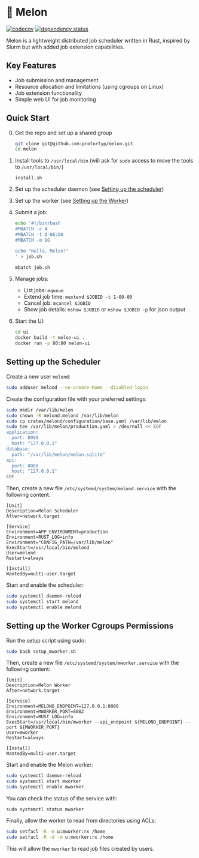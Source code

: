 # 🍉 Melon

[![codecov](https://codecov.io/github/protortyp/melon/graph/badge.svg?token=O0IPLF902F)](https://codecov.io/github/protortyp/melon)
[![dependency status](https://deps.rs/repo/github/protortyp/melon/status.svg)](https://deps.rs/repo/github/protortyp/melon)

Melon is a lightweight distributed job scheduler written in Rust, inspired by Slurm but with added job extension capabilities.

## Key Features

- Job submission and management
- Resource allocation and limitations (using cgroups on Linux)
- Job extension functionality
- Simple web UI for job monitoring

## Quick Start

0. Get the repo and set up a shared group

   ```bash
   git clone git@github.com:protortyp/melon.git
   cd melon
   ```

1. Install tools to `/usr/local/bin` (will ask for `sudo` access to move the tools to `/usr/local/bin/`)

   ```
   install.sh
   ```

2. Set up the scheduler daemon (see [Setting up the scheduler](#setting-up-the-scheduler))

3. Set up the worker (see [Setting up the Worker](#setting-up-the-worker-cgroups-permissions))

4. Submit a job:

   ```bash
   echo '#!/bin/bash
   #MBATCH -c 4
   #MBATCH -t 0-06:00
   #MBATCH -m 1G

   echo "Hello, Melon!"
   ' > job.sh

   mbatch job.sh
   ```

5. Manage jobs:

   - List jobs: `mqueue`
   - Extend job time: `mextend $JOBID -t 1-00-00`
   - Cancel job: `mcancel $JOBID`
   - Show job details: `mshow $JOBID` or `mshow $JOBID -p` for json output

6. Start the UI:
   ```bash
   cd ui
   docker build -t melon-ui .
   docker run -p 80:80 melon-ui
   ```

## Setting up the Scheduler

Create a new user `melond`:

```bash
sudo adduser melond --no-create-home --disabled-login
```

Create the configuration file with your preferred settings:

```bash
sudo mkdir /var/lib/melon
sudo chown -R melond:melond /var/lib/melon
sudo cp crates/melond/configuration/base.yaml /var/lib/melon
sudo tee /var/lib/melon/production.yaml > /dev/null << EOF
application:
  port: 8080
  host: "127.0.0.1"
database:
  path: "/var/lib/melon/melon.sqlite"
api:
  port: 8088
  host: "127.0.0.1"
EOF
```

Then, create a new file `/etc/systemd/system/melond.service` with the following content.

```
[Unit]
Description=Melon Scheduler
After=network.target

[Service]
Environment=APP_ENVIRONMENT=production
Environment=RUST_LOG=info
Environment="CONFIG_PATH=/var/lib/melon"
ExecStart=/usr/local/bin/melond
User=melond
Restart=always

[Install]
WantedBy=multi-user.target
```

Start and enable the scheduler:

```bash
sudo systemctl daemon-reload
sudo systemctl start melond
sudo systemctl enable melond
```

## Setting up the Worker Cgroups Permissions

Run the setup script using sudo:

```bash
sudo bash setup_mworker.sh
```

Then, create a new file `/etc/systemd/system/mworker.service` with the following content:

```
[Unit]
Description=Melon Worker
After=network.target

[Service]
Environment=MELOND_ENDPOINT=127.0.0.1:8080
Environment=MWORKER_PORT=8082
Environment=RUST_LOG=info
ExecStart=/usr/local/bin/mworker --api_endpoint ${MELOND_ENDPOINT} --port ${MWORKER_PORT}
User=mworker
Restart=always

[Install]
WantedBy=multi-user.target
```

Start and enable the Melon worker:

```bash
sudo systemctl daemon-reload
sudo systemctl start mworker
sudo systemctl enable mworker
```

You can check the status of the service with:

```
sudo systemctl status mworker
```

Finally, allow the worker to read from directories using ACLs:

```bash
sudo setfacl -R -m u:mworker:rx /home
sudo setfacl -R -d -m u:mworker:rx /home
```

This will allow the `mworker` to read job files created by users.
